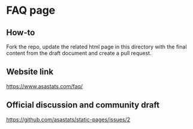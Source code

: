 # FAQ page

## How-to

Fork the repo, update the related html page in this directory with the final content from the draft document and create a pull request.

## Website link

https://www.asastats.com/faq/


## Official discussion and community draft

https://github.com/asastats/static-pages/issues/2
